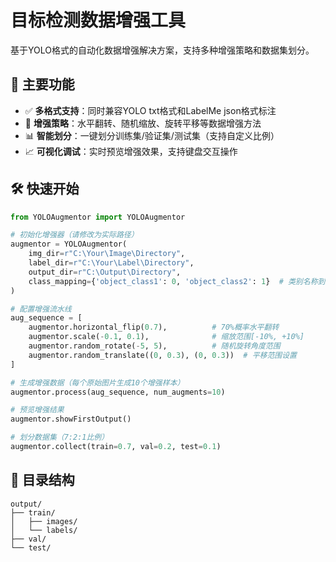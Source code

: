 # 目标检测数据增强工具

基于YOLO格式的自动化数据增强解决方案，支持多种增强策略和数据集划分。

## 🚀 主要功能

- ✅ **多格式支持**：同时兼容YOLO txt格式和LabelMe json格式标注
- 🎯 **增强策略**：水平翻转、随机缩放、旋转平移等数据增强方法
- 📊 **智能划分**：一键划分训练集/验证集/测试集（支持自定义比例）
- 📈 **可视化调试**：实时预览增强效果，支持键盘交互操作


## 🛠️ 快速开始

```python
from YOLOAugmentor import YOLOAugmentor

# 初始化增强器（请修改为实际路径）
augmentor = YOLOAugmentor(
    img_dir=r"C:\Your\Image\Directory",
    label_dir=r"C:\Your\Label\Directory",
    output_dir=r"C:\Output\Directory",
    class_mapping={'object_class1': 0, 'object_class2': 1}  # 类别名称到ID的映射
)

# 配置增强流水线
aug_sequence = [
    augmentor.horizontal_flip(0.7),          # 70%概率水平翻转
    augmentor.scale(-0.1, 0.1),              # 缩放范围[-10%, +10%]
    augmentor.random_rotate(-5, 5),          # 随机旋转角度范围
    augmentor.random_translate((0, 0.3), (0, 0.3))  # 平移范围设置
]

# 生成增强数据（每个原始图片生成10个增强样本）
augmentor.process(aug_sequence, num_augments=10)

# 预览增强结果
augmentor.showFirstOutput()

# 划分数据集（7:2:1比例）
augmentor.collect(train=0.7, val=0.2, test=0.1)
```

## 📂 目录结构

```
output/
├── train/
│   ├── images/
│   └── labels/
├── val/
└── test/
```
